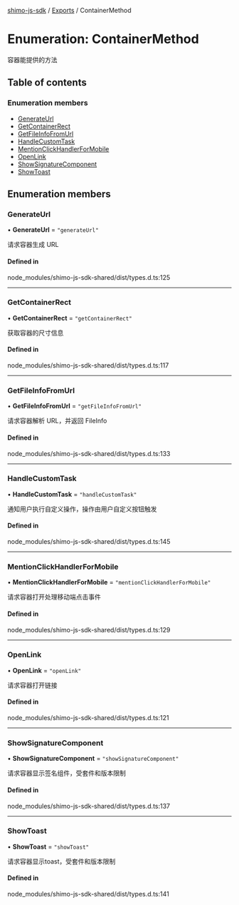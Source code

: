 [shimo-js-sdk](../README.md) / [Exports](../modules.md) / ContainerMethod

# Enumeration: ContainerMethod

容器能提供的方法

## Table of contents

### Enumeration members

- [GenerateUrl](ContainerMethod.md#generateurl)
- [GetContainerRect](ContainerMethod.md#getcontainerrect)
- [GetFileInfoFromUrl](ContainerMethod.md#getfileinfofromurl)
- [HandleCustomTask](ContainerMethod.md#handlecustomtask)
- [MentionClickHandlerForMobile](ContainerMethod.md#mentionclickhandlerformobile)
- [OpenLink](ContainerMethod.md#openlink)
- [ShowSignatureComponent](ContainerMethod.md#showsignaturecomponent)
- [ShowToast](ContainerMethod.md#showtoast)

## Enumeration members

### GenerateUrl

• **GenerateUrl** = `"generateUrl"`

请求容器生成 URL

#### Defined in

node_modules/shimo-js-sdk-shared/dist/types.d.ts:125

___

### GetContainerRect

• **GetContainerRect** = `"getContainerRect"`

获取容器的尺寸信息

#### Defined in

node_modules/shimo-js-sdk-shared/dist/types.d.ts:117

___

### GetFileInfoFromUrl

• **GetFileInfoFromUrl** = `"getFileInfoFromUrl"`

请求容器解析 URL，并返回 FileInfo

#### Defined in

node_modules/shimo-js-sdk-shared/dist/types.d.ts:133

___

### HandleCustomTask

• **HandleCustomTask** = `"handleCustomTask"`

通知用户执行自定义操作，操作由用户自定义按钮触发

#### Defined in

node_modules/shimo-js-sdk-shared/dist/types.d.ts:145

___

### MentionClickHandlerForMobile

• **MentionClickHandlerForMobile** = `"mentionClickHandlerForMobile"`

请求容器打开处理移动端点击事件

#### Defined in

node_modules/shimo-js-sdk-shared/dist/types.d.ts:129

___

### OpenLink

• **OpenLink** = `"openLink"`

请求容器打开链接

#### Defined in

node_modules/shimo-js-sdk-shared/dist/types.d.ts:121

___

### ShowSignatureComponent

• **ShowSignatureComponent** = `"showSignatureComponent"`

请求容器显示签名组件，受套件和版本限制

#### Defined in

node_modules/shimo-js-sdk-shared/dist/types.d.ts:137

___

### ShowToast

• **ShowToast** = `"showToast"`

请求容器显示toast，受套件和版本限制

#### Defined in

node_modules/shimo-js-sdk-shared/dist/types.d.ts:141

